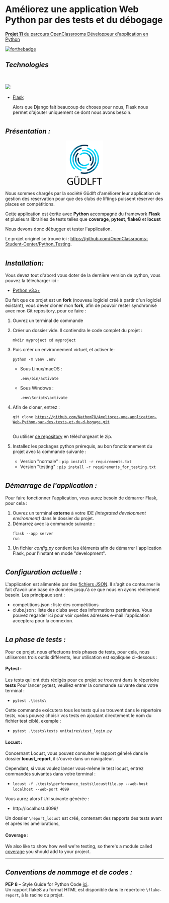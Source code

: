 # Améliorez une application Web Python par des tests et du débogage

[**Projet 11** du parcours OpenClassrooms Développeur d'application en Python](https://openclassrooms.com/fr/paths/518/projects/839/assignment)

[![forthebadge](https://forthebadge.com/images/badges/made-with-python.svg)](https://forthebadge.com)

## *Technologies*

<br>
<p>
<img src="https://skillicons.dev/icons?i=git,github,python,flask,&theme=dark">
</p> 

* [Flask](https://flask.palletsprojects.com/en/2.3.x/)

    Alors que Django fait beaucoup de choses pour nous, Flask nous permet d'ajouter uniquement ce dont nous avons besoin.
#
## *Présentation :*

<p align="center">
  <img src="./static/httpsuser.oc-static.comupload2020092216007798203635_P9.png" alt="Güdlft logo"/>
</p>

Nous sommes chargés par la société Güdlft d'améliorer leur application de gestion des reservation
pour que des clubs de liftings puissent réserver des places en compétitions.

Cette application est écrite avec **Python** accompagné du framework **Flask** et plusieurs librairies de tests
telles que **coverage**, **pytest**, **flake8** et **locust**

Nous devons donc débugger et tester l'application.

Le projet originel se trouve ici : https://github.com/OpenClassrooms-Student-Center/Python_Testing.
#
## *Installation:*
Vous devez tout d'abord vous doter de la dernière version de python, vous pouvez la télécharger ici :
* [Python v3.x+](https://www.python.org/downloads/)


     


Du fait que ce projet est un **fork** (nouveau logiciel créé à partir d'un logiciel existant), 
vous dever cloner mon **fork**, afin de pouvoir rester synchronisé avec mon Git repository, pour ce faire : 

1. Ouvrez un terminal de commande

2. Créer un dossier vide. Il contiendra le code complet du projet :<pre><code>mkdir myproject
cd myproject
</code></pre>

3. Puis créer un environnement virtuel, et activer le:<pre><code>python -m venv .env</code></pre>

    * Sous Linux/macOS :<pre><code>.env/bin/activate</code></pre>
    * Sous Windows :<pre><code>.env\Scripts\activate </code></pre>

4. Afin de cloner, entrez : <pre><code>git clone https://github.com/Nathom78/Ameliorez-une-application-Web-Python-par-des-tests-et-du-d-bogage.git <br></code></pre>
Ou utiliser [ce repository](https://github.com/Nathom78/Ameliorez-une-application-Web-Python-par-des-tests-et-du-d-bogage.git) en téléchargeant le zip.<br>

5. Installez les packages python prérequis, au bon fonctionnement du projet avec la commande suivante :
   - Version "normale" : `pip install -r requirements.txt`
   - Version "testing" : `pip install -r requirements_for_testing.txt`

#
## *Démarrage de l'application :*
Pour faire fonctionner l'application, vous aurez besoin de démarrer Flask, pour cela :
1. Ouvrez un terminal **externe** à votre IDE *(integrated development environment)*
dans le dossier du projet.
2. Démarrez avec la commande suivante :<pre><code>flask --app server run</code></pre>
3. Un fichier _config.py_ contient les éléments afin de démarrer l'application Flask, pour l'instant en mode "development".

#
## *Configuration actuelle :*
L'application est alimentée par des [fichiers JSON](https://www.tutorialspoint.com/json/json_quick_guide.htm). Il s'agit de contourner le fait d'avoir une base de données jusqu'à ce que nous en ayons réellement besoin. Les principaux sont :
* competitions.json : liste des compétitions
* clubs.json : liste des clubs avec des informations pertinentes. Vous pouvez regarder ici pour voir quelles adresses e-mail l'application acceptera pour la connexion.

#
## *La phase de tests :*
Pour ce projet, nous effectuons trois phases de tests, pour cela, nous utiliserons trois
outils différents, leur utilisation est expliquée ci-dessous :

#### Pytest :
Les tests qui ont étés rédigés pour ce projet se trouvent dans le répertoire **tests**
Pour lancer pytest, veuillez entrer la commande suivante dans votre terminal :

- `pytest .\tests\`

Cette commande exécutera tous les tests qui se trouvent dans le répertoire tests, vous pouvez
choisir vos tests en ajoutant directement le nom du fichier test ciblé, exemple :
- `pytest .\tests\tests unitaires\test_login.py`

#### Locust :

Concernant Locust, vous pouvez consulter le rapport généré dans le dossier **locust_report**, 
il s'ouvre dans un navigateur.

Cependant, si vous voulez lancer vous-même le test locust, entrez commandes suivantes dans votre terminal :

- `locust -f .\tests\performance_tests\locustfile.py --web-host localhost --web-port 4099`

Vous aurez alors l'Url suivante générée : 
 - http://localhost:4099/

Un dossier `\report_locust` est créé, contenant des rapports des tests avant et aprés les améliorations, 



#### Coverage :

We also like to show how well we're testing, so there's a module called 
    [coverage](https://coverage.readthedocs.io/en/coverage-5.1/) you should add to your project.

***
## *Conventions de nommage et de codes :*

**PEP 8** – Style Guide for Python Code <a href="https://peps.python.org/pep-0008/">ici</a>.</br>
Un rapport flake8 au format HTML est disponible dans le repertoire `\flake-report`, à la racine du projet.